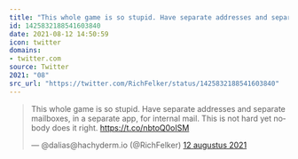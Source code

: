 ```yaml
---
title: "This whole game is so stupid. Have separate addresses and separate mailboxes, in a separate app, for..."
id: 1425832188541603840
date: 2021-08-12 14:50:59
icon: twitter
domains:
- twitter.com
source: Twitter
2021: "08"
src_url: "https://twitter.com/RichFelker/status/1425832188541603840"
---
```

<blockquote class="twitter-tweet" data-lang="nl" data-dnt="true"><p lang="en" dir="ltr">This whole game is so stupid. Have separate addresses and separate mailboxes, in a separate app, for internal mail. This is not hard yet nobody does it right. <a href="https://t.co/nbtoQ0oISM">https://t.co/nbtoQ0oISM</a></p>&mdash; @dalias@hachyderm.io (@RichFelker) <a href="https://twitter.com/RichFelker/status/1425832188541603840?ref_src=twsrc%5Etfw">12 augustus 2021</a></blockquote>
<script async src="https://platform.twitter.com/widgets.js" charset="utf-8"></script>

